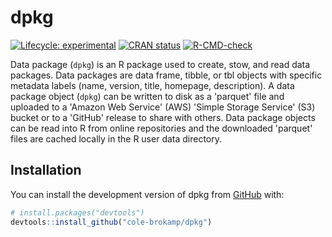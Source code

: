 # dpkg

[![Lifecycle:
experimental](https://img.shields.io/badge/lifecycle-experimental-orange.svg)](https://lifecycle.r-lib.org/articles/stages.html#experimental)
[![CRAN
status](https://www.r-pkg.org/badges/version/dpkg)](https://CRAN.R-project.org/package=dpkg)
[![R-CMD-check](https://github.com/cole-brokamp/dpkg/actions/workflows/R-CMD-check.yaml/badge.svg)](https://github.com/cole-brokamp/dpkg/actions/workflows/R-CMD-check.yaml)

Data package (`dpkg`) is an R package used to create, stow, and read data packages.
Data packages are data frame, tibble, or tbl objects with specific metadata labels (name, version, title, homepage, description).
A data package object (`dpkg`) can be written to disk as a 'parquet' file and uploaded to a 'Amazon Web Service' (AWS) 'Simple Storage Service' (S3) bucket or to a 'GitHub' release to share with others.
Data package objects can be read into R from online repositories and the downloaded 'parquet' files are cached locally in the R user data directory.

## Installation

You can install the development version of dpkg from [GitHub](https://github.com/) with:

``` r
# install.packages("devtools")
devtools::install_github("cole-brokamp/dpkg")
```
